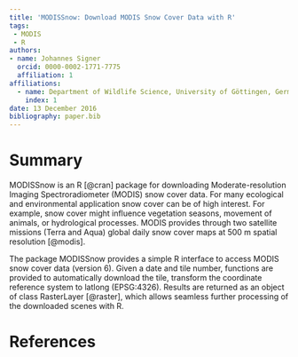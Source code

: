 ```yaml
---
title: 'MODISSnow: Download MODIS Snow Cover Data with R'
tags:
 - MODIS
 - R
authors:
- name: Johannes Signer
  orcid: 0000-0002-1771-7775
  affiliation: 1
affiliations:
  - name: Department of Wildlife Science, University of Göttingen, Germany
    index: 1
date: 13 December 2016
bibliography: paper.bib
---
```


# Summary

MODISSnow is an R [@cran] package for downloading Moderate-resolution Imaging Spectroradiometer (MODIS) snow cover data.
For many ecological and environmental application snow cover can be of high interest. For example, snow cover might influence vegetation seasons, movement of animals, or hydrological processes. MODIS provides through two satellite missions (Terra and Aqua) global daily snow cover maps at 500 m spatial resolution [@modis].

The package MODISSnow provides a simple R interface to access MODIS snow cover data (version 6). Given a date and tile number, functions are provided to automatically download the tile, transform the coordinate reference system to latlong (EPSG:4326). Results are returned as an object of class RasterLayer [@raster], which allows seamless further processing of the downloaded scenes with R.

# References

